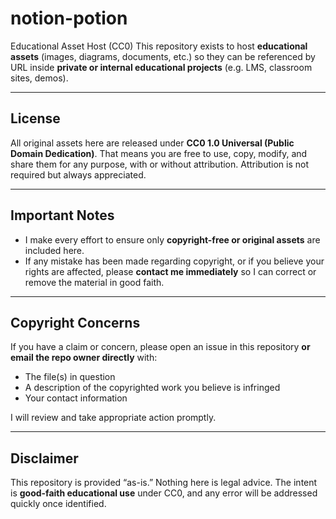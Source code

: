 # notion-potion


Educational Asset Host (CC0)
This repository exists to host **educational assets** (images, diagrams, documents, etc.) so they can be referenced by URL inside **private or internal educational projects** (e.g. LMS, classroom sites, demos).

------

## License

All original assets here are released under **CC0 1.0 Universal (Public Domain Dedication)**.
 That means you are free to use, copy, modify, and share them for any purpose, with or without attribution. Attribution is not required but always appreciated.

------

## Important Notes

- I make every effort to ensure only **copyright-free or original assets** are included here.
- If any mistake has been made regarding copyright, or if you believe your rights are affected, please **contact me immediately** so I can correct or remove the material in good faith.

------

## Copyright Concerns

If you have a claim or concern, please open an issue in this repository **or email the repo owner directly** with:

- The file(s) in question
- A description of the copyrighted work you believe is infringed
- Your contact information

I will review and take appropriate action promptly.

------

## Disclaimer

This repository is provided “as-is.” Nothing here is legal advice.
 The intent is **good-faith educational use** under CC0, and any error will be addressed quickly once identified.
